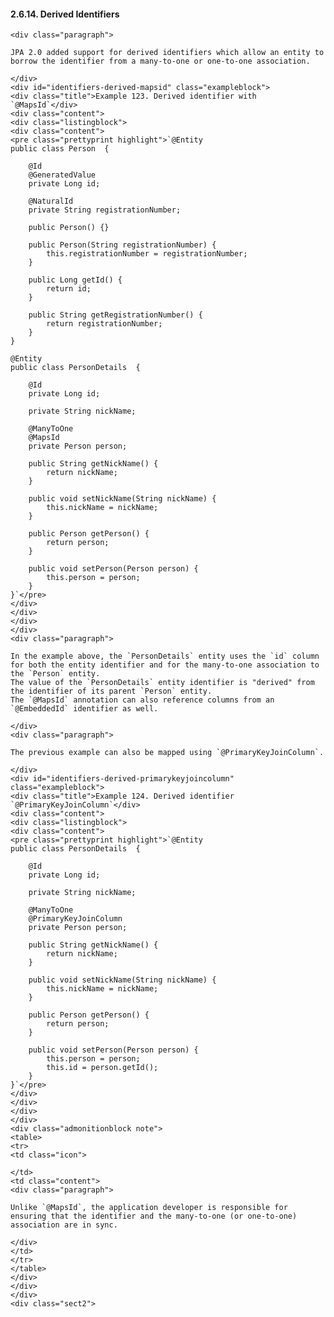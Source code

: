  #### 2.6.14. Derived Identifiers

    <div class="paragraph">

    JPA 2.0 added support for derived identifiers which allow an entity to borrow the identifier from a many-to-one or one-to-one association.

    </div>
    <div id="identifiers-derived-mapsid" class="exampleblock">
    <div class="title">Example 123. Derived identifier with `@MapsId`</div>
    <div class="content">
    <div class="listingblock">
    <div class="content">
    <pre class="prettyprint highlight">`@Entity
    public class Person  {

        @Id
        @GeneratedValue
        private Long id;

        @NaturalId
        private String registrationNumber;

        public Person() {}

        public Person(String registrationNumber) {
            this.registrationNumber = registrationNumber;
        }

        public Long getId() {
            return id;
        }

        public String getRegistrationNumber() {
            return registrationNumber;
        }
    }

    @Entity
    public class PersonDetails  {

        @Id
        private Long id;

        private String nickName;

        @ManyToOne
        @MapsId
        private Person person;

        public String getNickName() {
            return nickName;
        }

        public void setNickName(String nickName) {
            this.nickName = nickName;
        }

        public Person getPerson() {
            return person;
        }

        public void setPerson(Person person) {
            this.person = person;
        }
    }`</pre>
    </div>
    </div>
    </div>
    </div>
    <div class="paragraph">

    In the example above, the `PersonDetails` entity uses the `id` column for both the entity identifier and for the many-to-one association to the `Person` entity.
    The value of the `PersonDetails` entity identifier is "derived" from the identifier of its parent `Person` entity.
    The `@MapsId` annotation can also reference columns from an `@EmbeddedId` identifier as well.

    </div>
    <div class="paragraph">

    The previous example can also be mapped using `@PrimaryKeyJoinColumn`.

    </div>
    <div id="identifiers-derived-primarykeyjoincolumn" class="exampleblock">
    <div class="title">Example 124. Derived identifier `@PrimaryKeyJoinColumn`</div>
    <div class="content">
    <div class="listingblock">
    <div class="content">
    <pre class="prettyprint highlight">`@Entity
    public class PersonDetails  {

        @Id
        private Long id;

        private String nickName;

        @ManyToOne
        @PrimaryKeyJoinColumn
        private Person person;

        public String getNickName() {
            return nickName;
        }

        public void setNickName(String nickName) {
            this.nickName = nickName;
        }

        public Person getPerson() {
            return person;
        }

        public void setPerson(Person person) {
            this.person = person;
            this.id = person.getId();
        }
    }`</pre>
    </div>
    </div>
    </div>
    </div>
    <div class="admonitionblock note">
    <table>
    <tr>
    <td class="icon">

    </td>
    <td class="content">
    <div class="paragraph">

    Unlike `@MapsId`, the application developer is responsible for ensuring that the identifier and the many-to-one (or one-to-one) association are in sync.

    </div>
    </td>
    </tr>
    </table>
    </div>
    </div>
    </div>
    <div class="sect2">